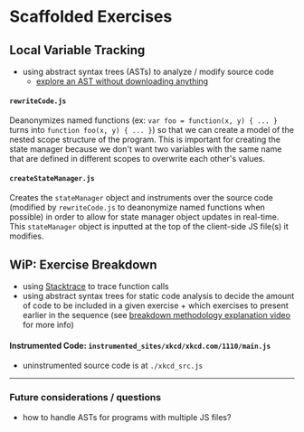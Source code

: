 # Scaffolded Exercises

## Local Variable Tracking

-   using abstract syntax trees (ASTs) to analyze / modify source code
    -   [explore an AST without downloading anything](https://astexplorer.net/)

#### `rewriteCode.js`

Deanonymizes named functions (ex: `var foo = function(x, y) { ... }` turns into `function foo(x, y) { ... }`) so that we can create a model of the nested scope structure of the program. This is important for creating the state manager because we don't want two variables with the same name that are defined in different scopes to overwrite each other's values.

#### `createStateManager.js`

Creates the `stateManager` object and instruments over the source code (modified by `rewriteCode.js` to deanonymize named functions when possible) in order to allow for state manager object updates in real-time. This `stateManager` object is inputted at the top of the client-side JS file(s) it modifies.

## WiP: Exercise Breakdown

-   using [Stacktrace](https://www.stacktracejs.com/#!) to trace function calls
-   using abstract syntax trees for static code analysis to decide the amount of code to be included in a given exercise + which exercises to present earlier in the sequence (see [breakdown methodology explanation video](https://www.youtube.com/watch?v=frKHF048qSg) for more info)

#### Instrumented Code: `instrumented_sites/xkcd/xkcd.com/1110/main.js`

-   uninstrumented source code is at `./xkcd_src.js`

---

### Future considerations / questions

-   how to handle ASTs for programs with multiple JS files?
